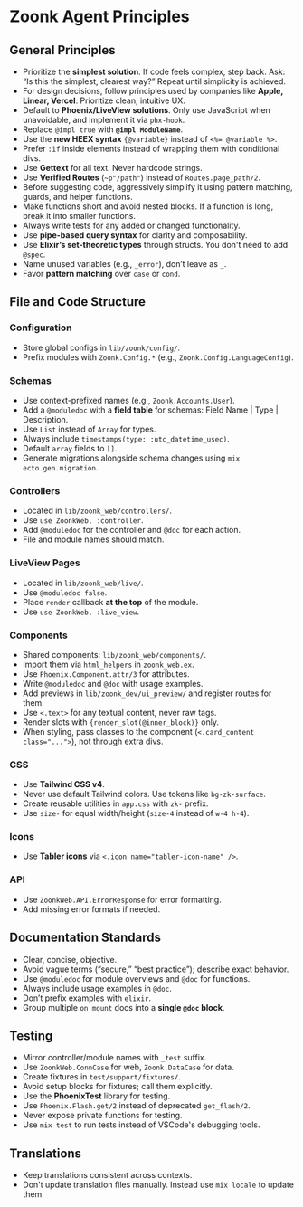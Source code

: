 # Zoonk Agent Principles

## General Principles

- Prioritize the **simplest solution**. If code feels complex, step back. Ask: “Is this the simplest, clearest way?” Repeat until simplicity is achieved.
- For design decisions, follow principles used by companies like **Apple, Linear, Vercel**. Prioritize clean, intuitive UX.
- Default to **Phoenix/LiveView solutions**. Only use JavaScript when unavoidable, and implement it via `phx-hook`.
- Replace `@impl true` with **`@impl ModuleName`**.
- Use the **new HEEX syntax** `{@variable}` instead of `<%= @variable %>`.
- Prefer `:if` inside elements instead of wrapping them with conditional divs.
- Use **Gettext** for all text. Never hardcode strings.
- Use **Verified Routes** (`~p"/path"`) instead of `Routes.page_path/2`.
- Before suggesting code, aggressively simplify it using pattern matching, guards, and helper functions.
- Make functions short and avoid nested blocks. If a function is long, break it into smaller functions.
- Always write tests for any added or changed functionality.
- Use **pipe-based query syntax** for clarity and composability.
- Use **Elixir’s set-theoretic types** through structs. You don't need to add `@spec`.
- Name unused variables (e.g., `_error`), don’t leave as `_`.
- Favor **pattern matching** over `case` or `cond`.

## File and Code Structure

### Configuration

- Store global configs in `lib/zoonk/config/`.
- Prefix modules with `Zoonk.Config.*` (e.g., `Zoonk.Config.LanguageConfig`).

### Schemas

- Use context-prefixed names (e.g., `Zoonk.Accounts.User`).
- Add a `@moduledoc` with a **field table** for schemas: Field Name | Type | Description.
- Use `List` instead of `Array` for types.
- Always include `timestamps(type: :utc_datetime_usec)`.
- Default `array` fields to `[]`.
- Generate migrations alongside schema changes using `mix ecto.gen.migration`.

### Controllers

- Located in `lib/zoonk_web/controllers/`.
- Use `use ZoonkWeb, :controller`.
- Add `@moduledoc` for the controller and `@doc` for each action.
- File and module names should match.

### LiveView Pages

- Located in `lib/zoonk_web/live/`.
- Use `@moduledoc false`.
- Place `render` callback **at the top** of the module.
- Use `use ZoonkWeb, :live_view`.

### Components

- Shared components: `lib/zoonk_web/components/`.
- Import them via `html_helpers` in `zoonk_web.ex`.
- Use `Phoenix.Component.attr/3` for attributes.
- Write `@moduledoc` and `@doc` with usage examples.
- Add previews in `lib/zoonk_dev/ui_preview/` and register routes for them.
- Use `<.text>` for any textual content, never raw tags.
- Render slots with `{render_slot(@inner_block)}` only.
- When styling, pass classes to the component (`<.card_content class="...">`), not through extra divs.

### CSS

- Use **Tailwind CSS v4**.
- Never use default Tailwind colors. Use tokens like `bg-zk-surface`.
- Create reusable utilities in `app.css` with `zk-` prefix.
- Use `size-` for equal width/height (`size-4` instead of `w-4 h-4`).

### Icons

- Use **Tabler icons** via `<.icon name="tabler-icon-name" />`.

### API

- Use `ZoonkWeb.API.ErrorResponse` for error formatting.
- Add missing error formats if needed.

## Documentation Standards

- Clear, concise, objective.
- Avoid vague terms (“secure,” “best practice”); describe exact behavior.
- Use `@moduledoc` for module overviews and `@doc` for functions.
- Always include usage examples in `@doc`.
- Don’t prefix examples with `elixir`.
- Group multiple `on_mount` docs into a **single `@doc` block**.

## Testing

- Mirror controller/module names with `_test` suffix.
- Use `ZoonkWeb.ConnCase` for web, `Zoonk.DataCase` for data.
- Create fixtures in `test/support/fixtures/`.
- Avoid setup blocks for fixtures; call them explicitly.
- Use the **PhoenixTest** library for testing.
- Use `Phoenix.Flash.get/2` instead of deprecated `get_flash/2`.
- Never expose private functions for testing.
- Use `mix test` to run tests instead of VSCode's debugging tools.

## Translations

- Keep translations consistent across contexts.
- Don't update translation files manually. Instead use `mix locale` to update them.
